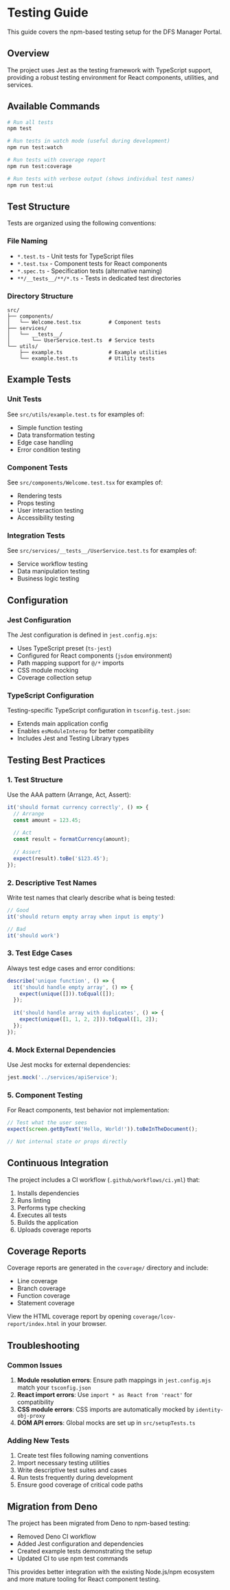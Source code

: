 # Testing Guide

This guide covers the npm-based testing setup for the DFS Manager Portal.

## Overview

The project uses Jest as the testing framework with TypeScript support, providing a robust testing environment for React components, utilities, and services.

## Available Commands

```bash
# Run all tests
npm test

# Run tests in watch mode (useful during development)
npm run test:watch

# Run tests with coverage report
npm run test:coverage

# Run tests with verbose output (shows individual test names)
npm run test:ui
```

## Test Structure

Tests are organized using the following conventions:

### File Naming
- `*.test.ts` - Unit tests for TypeScript files
- `*.test.tsx` - Component tests for React components
- `*.spec.ts` - Specification tests (alternative naming)
- `**/__tests__/**/*.ts` - Tests in dedicated test directories

### Directory Structure
```
src/
├── components/
│   └── Welcome.test.tsx         # Component tests
├── services/
│   └── __tests__/
│       └── UserService.test.ts  # Service tests
└── utils/
    ├── example.ts               # Example utilities
    └── example.test.ts          # Utility tests
```

## Example Tests

### Unit Tests
See `src/utils/example.test.ts` for examples of:
- Simple function testing
- Data transformation testing
- Edge case handling
- Error condition testing

### Component Tests
See `src/components/Welcome.test.tsx` for examples of:
- Rendering tests
- Props testing
- User interaction testing
- Accessibility testing

### Integration Tests
See `src/services/__tests__/UserService.test.ts` for examples of:
- Service workflow testing
- Data manipulation testing
- Business logic testing

## Configuration

### Jest Configuration
The Jest configuration is defined in `jest.config.mjs`:
- Uses TypeScript preset (`ts-jest`)
- Configured for React components (`jsdom` environment)
- Path mapping support for `@/*` imports
- CSS module mocking
- Coverage collection setup

### TypeScript Configuration
Testing-specific TypeScript configuration in `tsconfig.test.json`:
- Extends main application config
- Enables `esModuleInterop` for better compatibility
- Includes Jest and Testing Library types

## Testing Best Practices

### 1. Test Structure
Use the AAA pattern (Arrange, Act, Assert):
```typescript
it('should format currency correctly', () => {
  // Arrange
  const amount = 123.45;
  
  // Act
  const result = formatCurrency(amount);
  
  // Assert
  expect(result).toBe('$123.45');
});
```

### 2. Descriptive Test Names
Write test names that clearly describe what is being tested:
```typescript
// Good
it('should return empty array when input is empty')

// Bad
it('should work')
```

### 3. Test Edge Cases
Always test edge cases and error conditions:
```typescript
describe('unique function', () => {
  it('should handle empty array', () => {
    expect(unique([])).toEqual([]);
  });
  
  it('should handle array with duplicates', () => {
    expect(unique([1, 1, 2, 2])).toEqual([1, 2]);
  });
});
```

### 4. Mock External Dependencies
Use Jest mocks for external dependencies:
```typescript
jest.mock('../services/apiService');
```

### 5. Component Testing
For React components, test behavior not implementation:
```typescript
// Test what the user sees
expect(screen.getByText('Hello, World!')).toBeInTheDocument();

// Not internal state or props directly
```

## Continuous Integration

The project includes a CI workflow (`.github/workflows/ci.yml`) that:
1. Installs dependencies
2. Runs linting
3. Performs type checking
4. Executes all tests
5. Builds the application
6. Uploads coverage reports

## Coverage Reports

Coverage reports are generated in the `coverage/` directory and include:
- Line coverage
- Branch coverage
- Function coverage
- Statement coverage

View the HTML coverage report by opening `coverage/lcov-report/index.html` in your browser.

## Troubleshooting

### Common Issues

1. **Module resolution errors**: Ensure path mappings in `jest.config.mjs` match your `tsconfig.json`
2. **React import errors**: Use `import * as React from 'react'` for compatibility
3. **CSS module errors**: CSS imports are automatically mocked by `identity-obj-proxy`
4. **DOM API errors**: Global mocks are set up in `src/setupTests.ts`

### Adding New Tests

1. Create test files following naming conventions
2. Import necessary testing utilities
3. Write descriptive test suites and cases
4. Run tests frequently during development
5. Ensure good coverage of critical code paths

## Migration from Deno

The project has been migrated from Deno to npm-based testing:
- Removed Deno CI workflow
- Added Jest configuration and dependencies
- Created example tests demonstrating the setup
- Updated CI to use npm test commands

This provides better integration with the existing Node.js/npm ecosystem and more mature tooling for React component testing.
